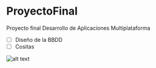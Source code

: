 # ProyectoFinal
Proyecto final Desarrollo de Aplicaciones Multiplataforma
- [ ] Diseño de la BBDD
- [ ] Cositas

![alt text](https://teatv.net/wp-content/uploads/2017/10/teatv.png)
